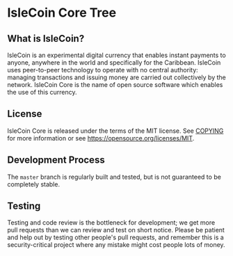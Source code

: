 IsleCoin Core Tree
=====================================

What is IsleCoin?
----------------

IsleCoin is an experimental digital currency that enables instant payments to
anyone, anywhere in the world and specifically for the Caribbean. IsleCoin uses peer-to-peer technology to operate
with no central authority: managing transactions and issuing money are carried
out collectively by the network. IsleCoin Core is the name of open source
software which enables the use of this currency.


License
-------

IsleCoin Core is released under the terms of the MIT license. See [COPYING](COPYING) for more
information or see https://opensource.org/licenses/MIT.


Development Process
-------------------

The `master` branch is regularly built and tested, but is not guaranteed to be
completely stable.


Testing
-------

Testing and code review is the bottleneck for development; we get more pull
requests than we can review and test on short notice. Please be patient and help out by testing
other people's pull requests, and remember this is a security-critical project where any mistake might cost people
lots of money.
